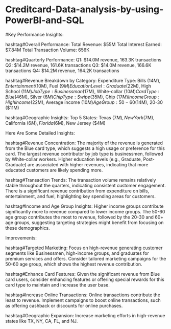 # Creditcard-Data-analysis-by-using-PowerBI-and-SQL

#Key Performance Insights:

hashtag#Overall Performance:
Total Revenue: $55M
Total Interest Earned: $7.84M
Total Transaction Volume: 656K

hashtag#Quarterly Performance:
Q1: $14.0M revenue, 163.3K transactions
Q2: $14.2M revenue, 161.6K transactions
Q3: $14.0M revenue, 166.6K transactions
Q4: $14.2M revenue, 164.2K transactions

hashtag#Revenue Breakdown by Category:
Expenditure Type: Bills ($14M), Entertainment ($10M), Fuel ($9M)
Education Level: Graduate ($22M), High School ($11M)
Job Type: Businessman ($17M), White-collar ($10M)
Card Type: Blue ($46M), Silver ($6M)
Chip Type: Swipe ($35M), Chip ($17M)
Income Group: High income ($22M), Average income ($10M)
Age Group: 50-60 ($14M), 20-30 ($11M)

hashtag#Geographic Insights:
Top 5 States: Texas ($7M), New York ($7M), California ($6M), Florida ($6M), New Jersey ($4M)

Here Are Some Detailed Insights:

hashtag#Revenue Concentration:
The majority of the revenue is generated from the Blue card type, which suggests a high usage or preference for this card.
The largest revenue contributor by job type is businessmen, followed by White-collar workers.
Higher education levels (e.g., Graduate, Post-Graduate) are associated with higher revenues, indicating that more educated customers are likely spending more.

hashtag#Transaction Trends:
The transaction volume remains relatively stable throughout the quarters, indicating consistent customer engagement.
There is a significant revenue contribution from expenditure on bills, entertainment, and fuel, highlighting key spending areas for customers.

hashtag#Income and Age Group Insights:
Higher income groups contribute significantly more to revenue compared to lower income groups.
The 50-60 age group contributes the most to revenue, followed by the 20-30 and 60+ age groups, suggesting targeting strategies might benefit from focusing on these demographics.

Improvements:

hashtag#Targeted Marketing:
Focus on high-revenue generating customer segments like Businessmen, high-income groups, and graduates for premium services and offers.
Consider tailored marketing campaigns for the 50-60 age group, which shows the highest revenue contribution.

hashtag#Enhance Card Features:
Given the significant revenue from Blue card users, consider enhancing features or offering special rewards for this card type to maintain and increase the user base.

hashtag#Increase Online Transactions:
Online transactions contribute the least to revenue. Implement campaigns to boost online transactions, such as offering cashback or discounts for online purchases.

hashtag#Geographic Expansion:
Increase marketing efforts in high-revenue states like TX, NY, CA, FL, and NJ.
